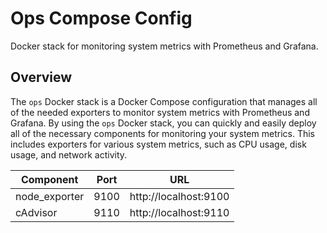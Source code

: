 # Ops Compose Config

Docker stack for monitoring system metrics with Prometheus and Grafana.

## Overview

The `ops` Docker stack is a Docker Compose configuration that manages
all of the needed exporters to monitor system metrics with Prometheus and Grafana. By
using the `ops` Docker stack, you can quickly and easily deploy all of the necessary
components for monitoring your system metrics. This includes exporters for various system
metrics, such as CPU usage, disk usage, and network activity.

| Component     | Port | URL                   |
| ------------- | ---- | --------------------- |
| node_exporter | 9100 | http://localhost:9100 |
| cAdvisor      | 9110 | http://localhost:9110 |


